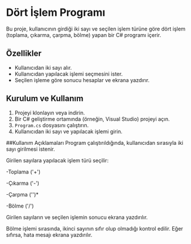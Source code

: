 # Dört İşlem Programı

Bu proje, kullanıcının girdiği iki sayı ve seçilen işlem türüne göre dört işlem (toplama, çıkarma, çarpma, bölme) yapan bir C# programı içerir. 

## Özellikler 
- Kullanıcıdan iki sayı alır.
- Kullanıcıdan yapılacak işlemi seçmesini ister.
- Seçilen işleme göre sonucu hesaplar ve ekrana yazdırır.
  
## Kurulum ve Kullanım 
1. Projeyi klonlayın veya indirin. 
2. Bir C# geliştirme ortamında (örneğin, Visual Studio) projeyi açın.
3. `Program.cs` dosyasını çalıştırın.
4. Kullanıcıdan iki sayı ve yapılacak işlemi girin.

##Kullanım Açıklamaları
Program çalıştırıldığında, kullanıcıdan sırasıyla iki sayı girilmesi istenir.

Girilen sayılara yapılacak işlem türü seçilir:

-Toplama ('+')

-Çıkarma ('-')

-Çarpma ('')*

-Bölme ('/')

Girilen sayıların ve seçilen işlemin sonucu ekrana yazdırılır.

Bölme işlemi sırasında, ikinci sayının sıfır olup olmadığı kontrol edilir. Eğer sıfırsa, hata mesajı ekrana yazdırılır.

